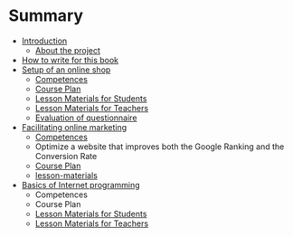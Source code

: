 # Summary

* [Introduction](README.md)
  * [About the project](about-the-project.md)
* [How to write for this book](how-to-write-for-this-book.md)
* [Setup of an online shop](setup-of-an-online-shop.md)
  * [Competences](setup-of-an-online-shop/competences.md)
  * [Course Plan](setup-of-an-online-shop/course-plan.md)
  * [Lesson Materials for Students](setup-of-an-online-shop/lesson-materials-for-students.md)
  * [Lesson Materials for Teachers](setup-of-an-online-shop/lesson-materials-for-teachers.md)
  * [Evaluation of questionnaire](setup-of-an-online-shop/evaluation-of-questionnaire.md)
* [Facilitating online marketing](facilitating-online-marketing.md)
  * [Competences](facilitating-online-marketing/competences.md)
  * Optimize a website that improves both the Google Ranking and the Conversion Rate
  * [Course Plan](facilitating-online-marketing/course-plan.md)
  * [lesson-materials](facilitating-online-marketing/lesson-materials.md)
* [Basics of Internet programming](basics-of-internet-programming.md)
  * Competences
  * Course Plan
  * [Lesson Materials for Students](basics-of-internet-programming/lessons-materials-for-students.md)
  * [Lesson Materials for Teachers](basics-of-internet-programming/lessons-materials-for-teachers.md)

